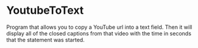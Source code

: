 # YoutubeToText

Program that allows you to copy a YouTube url into a text field. Then it will display all of the closed captions from that video with the time in seconds that the statement was started.
